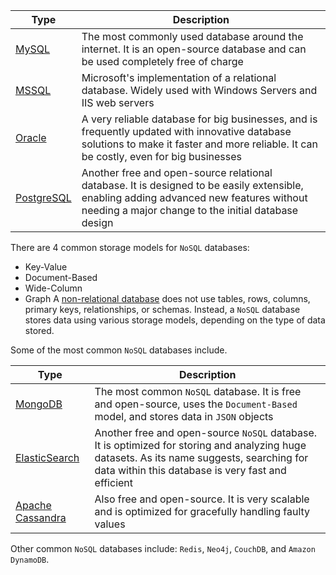 |Type|Description|
|---|---|
|[MySQL](https://en.wikipedia.org/wiki/MySQL)|The most commonly used database around the internet. It is an open-source database and can be used completely free of charge|
|[MSSQL](https://en.wikipedia.org/wiki/Microsoft_SQL_Server)|Microsoft's implementation of a relational database. Widely used with Windows Servers and IIS web servers|
|[Oracle](https://en.wikipedia.org/wiki/Oracle_Database)|A very reliable database for big businesses, and is frequently updated with innovative database solutions to make it faster and more reliable. It can be costly, even for big businesses|
|[PostgreSQL](https://en.wikipedia.org/wiki/PostgreSQL)|Another free and open-source relational database. It is designed to be easily extensible, enabling adding advanced new features without needing a major change to the initial database design|
There are 4 common storage models for `NoSQL` databases:

- Key-Value
- Document-Based
- Wide-Column
- Graph
A [non-relational database](https://en.wikipedia.org/wiki/NoSQL) does not use tables, rows, columns, primary keys, relationships, or schemas. Instead, a `NoSQL` database stores data using various storage models, depending on the type of data stored.

Some of the most common `NoSQL` databases include.

|Type|Description|
|---|---|
|[MongoDB](https://en.wikipedia.org/wiki/MongoDB)|The most common `NoSQL` database. It is free and open-source, uses the `Document-Based` model, and stores data in `JSON` objects|
|[ElasticSearch](https://en.wikipedia.org/wiki/Elasticsearch)|Another free and open-source `NoSQL` database. It is optimized for storing and analyzing huge datasets. As its name suggests, searching for data within this database is very fast and efficient|
|[Apache Cassandra](https://en.wikipedia.org/wiki/Apache_Cassandra)|Also free and open-source. It is very scalable and is optimized for gracefully handling faulty values|

Other common `NoSQL` databases include: `Redis`, `Neo4j`, `CouchDB`, and `Amazon DynamoDB`.